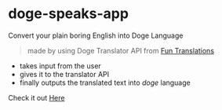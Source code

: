 # doge-speaks-app
Convert your plain boring English into Doge Language

> made by using Doge Translator API from [Fun Translations](https://funtranslations.com/)

- takes input from the user
- gives it to the translator API
- finally outputs the translated text into *doge* language

Check it out [Here](https://doge-speaks.netlify.app/)
